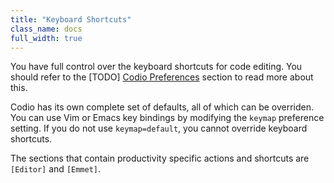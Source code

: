 ```yaml
---
title: "Keyboard Shortcuts"
class_name: docs
full_width: true
---
```


You have full control over the keyboard shortcuts for code editing. You should refer to the [TODO] [Codio Preferences]() section to read more about this.

Codio has its own complete set of defaults, all of which can be overriden. You can use Vim or Emacs key bindings by modifying the `keymap` preference setting. If you do not use `keymap=default`, you cannot override keyboard shortcuts.

The sections that contain productivity specific actions and shortcuts are `[Editor]` and `[Emmet]`.

